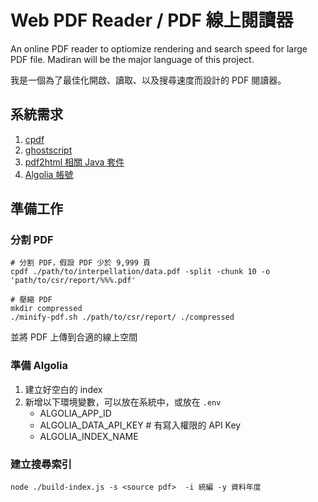 # Web PDF Reader / PDF 線上閱讀器

An online PDF reader to optiomize rendering and search speed for large PDF file.
Madiran will be the major language of this project.

我是一個為了最佳化開啟、讀取、以及搜尋速度而設計的 PDF 閱讀器。

## 系統需求

1. [cpdf](https://community.coherentpdf.com/)
2. [ghostscript](https://ghostscript.com/)
1. [pdf2html 相關 Java 套件](https://www.npmjs.com/package/pdf2html)
3. [Algolia 帳號](https://www.algolia.com/)

## 準備工作

### 分割 PDF

```
# 分割 PDF，假設 PDF 少於 9,999 頁
cpdf ./path/to/interpellation/data.pdf -split -chunk 10 -o 'path/to/csr/report/%%%.pdf'

# 壓縮 PDF
mkdir compressed
./minify-pdf.sh ./path/to/csr/report/ ./compressed
```

並將 PDF 上傳到合適的線上空間

### 準備 Algolia

1. 建立好空白的 index
2. 新增以下環境變數，可以放在系統中，或放在 `.env`
   - ALGOLIA_APP_ID
   - ALGOLIA_DATA_API_KEY # 有寫入權限的 API Key
   - ALGOLIA_INDEX_NAME

### 建立搜尋索引

```
node ./build-index.js -s <source pdf>  -i 統編 -y 資料年度
```


